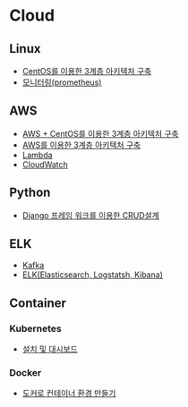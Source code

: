# Cloud
## Linux
- [CentOS를 이용한 3계층 아키텍처 구축](https://github.com/xc7230/Cloud/blob/main/3%EA%B3%84%EC%B8%B5(%EA%B0%80%EC%83%81%EB%A8%B8%EC%8B%A0).md)
- [모니터링(prometheus)](https://github.com/xc7230/Cloud/blob/main/%ED%94%84%EB%A1%9C%EB%A9%94%ED%85%8C%EC%9A%B0%EC%8A%A4.md)
## AWS
- [AWS + CentOS를 이용한 3계층 아키텍처 구축](https://github.com/xc7230/Cloud/blob/main/3%EA%B3%84%EC%B8%B5(aws%2B%EA%B0%80%EC%83%81%EB%A8%B8%EC%8B%A0).md)
- [AWS를 이용한 3계층 아키텍처 구축](https://github.com/xc7230/Cloud/blob/main/3%EA%B3%84%EC%B8%B5(aws).md)
- [Lambda](https://github.com/xc7230/Cloud/blob/main/Lambda.md)
- [CloudWatch](https://github.com/xc7230/Cloud/blob/main/AwsCloudWatch.md)

## Python
- [Django 프레임 워크를 이용한 CRUD설계](https://github.com/xc7230/django/blob/main/CRUD.md)

## ELK
- [Kafka](https://github.com/xc7230/Cloud/blob/main/Pub_Sub%ED%8C%A8%ED%84%B4(kafka).md)
- [ELK(Elasticsearch, Logstatsh, Kibana)](https://github.com/xc7230/Cloud/blob/main/Elastic.md) 

## Container
### Kubernetes
- [설치 및 대시보드](https://github.com/xc7230/Cloud/blob/main/Kubernetes.md)
### Docker
- [도커로 컨테이너 환경 만들기](https://github.com/xc7230/Cloud/blob/main/Docker.md)